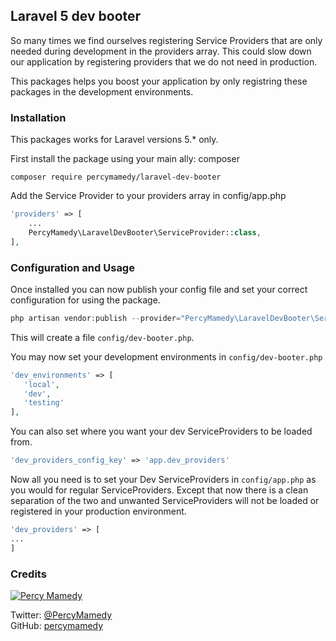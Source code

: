 ## Laravel 5 dev booter

So many times we find ourselves registering Service Providers that are 
only needed during development in the providers array. This could slow down 
our application by registering providers that we do not need in production.

This packages helps you boost your application by only registring these packages in the
development environments.

### Installation

This packages works for Laravel versions 5.* only.
 
 First install the package using your main ally: composer
 
 ```
 composer require percymamedy/laravel-dev-booter
 ```
 
 Add the Service Provider to your providers array in config/app.php
 
 ```php
 'providers' => [
     ...
     PercyMamedy\LaravelDevBooter\ServiceProvider::class,
 ],
 ```
 
 ### Configuration and Usage
 
 Once installed you can now publish your config file and set your correct configuration for using the package.
 
 ```php
 php artisan vendor:publish --provider="PercyMamedy\LaravelDevBooter\ServiceProvider" --tag="config"
 ```
 
 This will create a file ```config/dev-booter.php```.
 
 You may now set your development environments in ```config/dev-booter.php```
 
 ```php
 'dev_environments' => [
    'local',
    'dev',
    'testing'
],
 ```
 
 You can also set where you want your dev ServiceProviders to be loaded from.
 
 ```php
 'dev_providers_config_key' => 'app.dev_providers'
 ```
 
 Now all you need is to set your Dev ServiceProviders in ```config/app.php``` as you would for regular
 ServiceProviders. Except that now there is a clean separation of the two and unwanted ServiceProviders will
 not be loaded or registered in your production environment.
 
 ```php
 'dev_providers' => [
 ...
 ]
 ```
 
### Credits

[![Percy Mamedy](https://img.shields.io/badge/Author-Percy%20Mamedy-orange.svg)](https://twitter.com/PercyMamedy)

Twitter: [@PercyMamedy](https://twitter.com/PercyMamedy)
<br/>
GitHub: [percymamedy](https://github.com/percymamedy)
 
 
 
 
 
